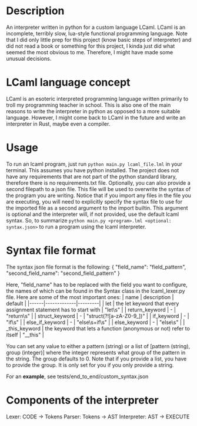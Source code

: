 # Description
An interpreter written in python for a custom language LCaml.
LCaml is an incomplete, terribly slow, lua-style functional programming language.
Note that I did only little prep for this project (know basic steps of interpreter) and did not read a book or something for this project, I kinda just did what seemed the most obvious to me. Therefore, I might have made some unusual decisions.

# LCaml language concept
LCaml is an esoteric interpreted programming language written primarily to troll my programming teacher in school.
This is also one of the main reasons to write the interpreter in python as opposed to a more suitable language.
However, I might come back to LCaml in the future and write an interpreter in Rust, maybe even a compiler.

# Usage
To run an lcaml program, just run `python main.py lcaml_file.lml` in your terminal. This assumes you have python installed. The project does not have any requirements that are not part of the python standard library, therefore there is no requirements.txt file.
Optionally, you can also provide a second filepath to a json file. This file will be used to overwrite the syntax of the program you are writing. Notice that if you import any files in the file you are executing, you will need to explicitly specify the syntax file to use for the imported file as a second argument to the import builtin. This argument is optional and the interpreter will, if not provided, use the default lcaml syntax.
So, to summarize
`python main.py <program>.lml <optional: syntax.json>` to run a program using the lcaml interpreter.

# Syntax file format
The syntax json file format is the following:
{
    "field_name": "field_pattern",
    "second_field_name": "second_field_pattern"
}

Here, "field_name" has to be replaced with the field you want to configure, the names of which can be found in the Syntax class in the lcaml_lexer.py file.
Here are some of the most important ones:
| name | description | default |
|------|-------------|---------|
| let | the let keyword that every assignment statement has to start with | "let\s" |
| return_keyword | - | "return\s" |
| struct_keyword | - | "struct(?![a-zA-Z0-9_])" |
| if_keyword | - | "if\s" |
| else_if_keyword | - | "else\s+if\s" |
| else_keyword | - | "else\s" |
| _this_keyword | the keyword that lets a function (anonymous or not) refer to itself | "__this" |

You can set any value to either a pattern (string) or a list of [pattern (string), group (integer)] where the integer represents what group of the pattern in the string. The group defaults to 0.
Note that if you provide a list, you have to provide the group. It is only set for you if you only provide a string.

For an **example**, see tests/end_to_end/custom_syntax.json

# Components of the interpreter
Lexer: CODE -> Tokens
Parser: Tokens -> AST
Interpreter: AST -> EXECUTE
